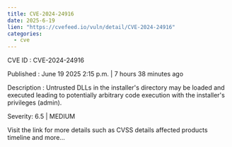 ```yaml
---
title: CVE-2024-24916
date: 2025-6-19
lien: "https://cvefeed.io/vuln/detail/CVE-2024-24916"
categories:
  - cve
---
```


CVE ID : CVE-2024-24916

Published :  June 19
2025
2:15 p.m. | 7 hours
38 minutes ago

Description : Untrusted DLLs in the installer's directory may be loaded and executed
leading to potentially arbitrary code execution with the installer's privileges (admin).

Severity: 6.5 | MEDIUM

Visit the link for more details
such as CVSS details
affected products
timeline
and more...
